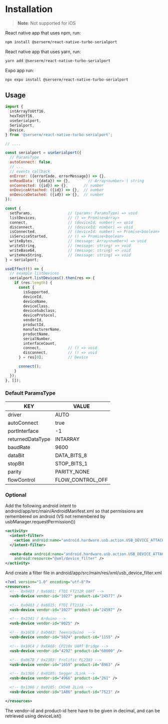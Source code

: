 # Installation

>**Note**: Not supported for iOS

React native app that uses npm, run:

```sh
npm install @serserm/react-native-turbo-serialport
```

React native app that uses yarn, run:

```sh
yarn add @serserm/react-native-turbo-serialport
```

Expo app run:

```sh
npx expo install @serserm/react-native-turbo-serialport
```

## Usage

```javascript
import {
  intArrayToUtf16,
  hexToUtf16,
  useSerialport,
  Serialport,
  Device,
} from '@serserm/react-native-turbo-serialport';

// ....

const serialport = useSerialport({
  // ParamsType
  autoConnect: false,
  // ...
  // events callback
  onError: ({errorCode, errorMessage}) => {},
  onReadData: ({data}) => {},        // Array<number> | string
  onConnected: ({id}) => {},       // number
  onDeviceAttached: ({id}) => {},  // number
  onDeviceDetached: ({id}) => {},  // number
});

const {
  setParams,                // (params: ParamsType) => void
  listDevices,              // () => Promise<Array>
  connect,                  // (deviceId: number) => void
  disconnect,               // (deviceId: number) => void
  isConnected,              // (deviceId: number) => Promise<boolean>
  isServiceStarted,         // () => Promise<boolean>
  writeBytes,               // (message: Array<number>) => void
  writeString,              // (message: string) => void
  writeBase64,              // (message: string) => void
  writeHexString,           // (message: string) => void
} = serialport;

useEffect(() => {
  // example listDevices
  serialport.listDevices().then(res => {
    if (res.length) {
      const {
        isSupported,
        deviceId,
        deviceName,
        deviceClass,
        deviceSubclass,
        deviceProtocol,
        vendorId,
        productId,
        manufacturerName,
        productName,
        serialNumber,
        interfaceCount,
        connect,            // () => void
        disconnect,         // () => void
      } = res[0];           // Device

      connect();
    }
  });
}, []);
```

### Default ParamsType
| KEY              | VALUE            |
|------------------|------------------|
| driver           | AUTO             |
| autoConnect      | true             |
| portInterface    | -1               |
| returnedDataType | INTARRAY         |
| baudRate         | 9600             |
| dataBit          | DATA_BITS_8      |
| stopBit          | STOP_BITS_1      |
| parity           | PARITY_NONE      |
| flowControl      | FLOW_CONTROL_OFF |

### Optional

Add the following android intent to android/app/src/main/AndroidManifest.xml so that permissions are remembered on android (VS not remembered by usbManager.requestPermission())
```xml
<activity>
  <intent-filter>
    <action android:name="android.hardware.usb.action.USB_DEVICE_ATTACHED" />
  </intent-filter>

  <meta-data android:name="android.hardware.usb.action.USB_DEVICE_ATTACHED"
    android:resource="@xml/device_filter" />
</activity>
```

And create a filter file in android/app/src/main/res/xml/usb_device_filter.xml

```xml
<?xml version="1.0" encoding="utf-8"?>
<resources>
  <!-- 0x0403 / 0x6001: FTDI FT232R UART -->
  <usb-device vendor-id="1027" product-id="24577" />

  <!-- 0x0403 / 0x6015: FTDI FT231X -->
  <usb-device vendor-id="1027" product-id="24597" />

  <!-- 0x2341 / Arduino -->
  <usb-device vendor-id="9025" />

  <!-- 0x16C0 / 0x0483: Teensyduino  -->
  <usb-device vendor-id="5824" product-id="1155" />

  <!-- 0x10C4 / 0xEA60: CP210x UART Bridge -->
  <usb-device vendor-id="4292" product-id="60000" />

  <!-- 0x067B / 0x2303: Prolific PL2303 -->
  <usb-device vendor-id="1659" product-id="8963" />

  <!-- 0x1366 / 0x0105: Segger JLink -->
  <usb-device vendor-id="4966" product-id="261" />

  <!-- 0x1366 / 0x0105: CH340 JLink -->
  <usb-device vendor-id="1A86" product-id="7523" />

</resources>
```

The vendor-id and product-id here have to be given in decimal, and can be retrieved using deviceList()
